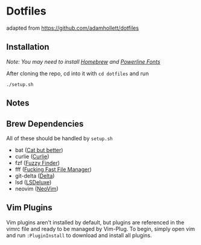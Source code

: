 # Dotfiles

adapted from https://github.com/adamhollett/dotfiles

## Installation

*Note: You may need to install [Homebrew](https://brew.sh/) and [Powerline Fonts](https://github.com/powerline/fonts)*

After cloning the repo, cd into it with `cd dotfiles` and run

    ./setup.sh

## Notes

## Brew Dependencies
All of these should be handled by `setup.sh`
- bat ([Cat but better](https://github.com/sharkdp/bat))
- curlie ([Curlie](https://github.com/rs/curlie))
- fzf ([Fuzzy Finder](https://github.com/junegunn/fzf))
- fff ([Fucking Fast File Manager](https://github.com/dylanaraps/fff))
- git-delta ([Delta](https://github.com/dandavison/delta))
- lsd ([LSDeluxe](https://github.com/Peltoche/lsd))
- neovim ([NeoVim](https://neovim.io/))

## Vim Plugins

Vim plugins aren't installed by default, but plugins are referenced in the vimrc file and ready to be managed by Vim-Plug.
To begin, simply open vim and run `:PluginInstall` to download and install all plugins.
